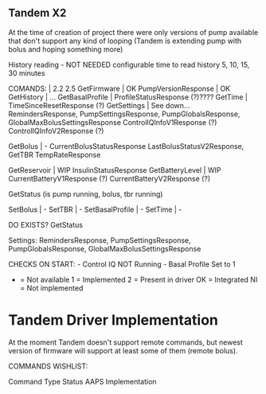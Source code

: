 Tandem X2
-----------

At the time of creation of project there were only versions of pump available that don't support
any kind of looping (Tandem is extending pump with bolus and hoping something more)


History reading - NOT NEEDED configurable time to read history 5, 10, 15, 30 minutes


COMANDS:                             |       2.2        2.5
GetFirmware                          |       OK
    PumpVersionResponse              |       OK
GetHistory                           |
    ...
GetBasalProfile                      |
    ProfileStatusResponse (?)????
GetTime                              |
    TimeSinceResetResponse (?)
GetSettings                          |                                            See down...
    RemindersResponse,
    PumpSettingsResponse,
    PumpGlobalsResponse,
    GlobalMaxBolusSettingsResponse
    ControlIQInfoV1Response (?)
    ControlIQInfoV2Response (?)

GetBolus                             |        -
    CurrentBolusStatusResponse
    LastBolusStatusV2Response,
GetTBR
    TempRateResponse


GetReservoir                         |       WIP
    InsulinStatusResponse
GetBatteryLevel                      |       WIP
    CurrentBatteryV1Response (?)
    CurrentBatteryV2Response (?)

GetStatus (is pump running, bolus, tbr running)


SetBolus                             |        -
SetTBR                               |        -
SetBasalProfile                      |        -
SetTime                              |        -



DO EXISTS?
GetStatus

Settings:
RemindersResponse, PumpSettingsResponse, PumpGlobalsResponse, GlobalMaxBolusSettingsResponse

CHECKS ON START:
    - Control IQ NOT Running
    - Basal Profile Set to 1




- = Not available
1 = Implemented
2 = Present in driver
OK = Integrated
NI = Not implemented



Tandem Driver Implementation
=============================

At the moment Tandem doesn't support remote commands, but newest version of firmware will support
 at least some of them (remote bolus).

COMMANDS WISHLIST:

Command Type             Status             AAPS Implementation



